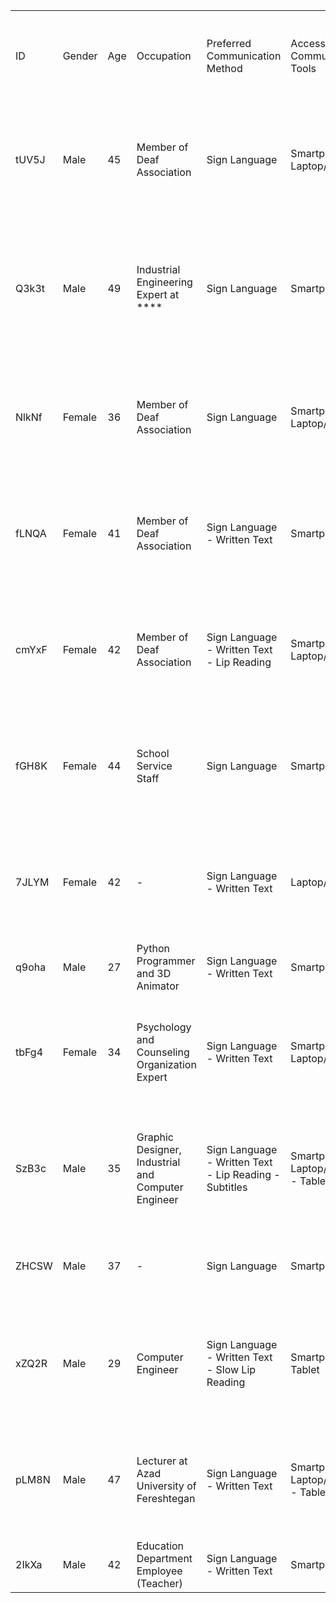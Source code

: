 | | | | | | | | | | | | | |
|-|-|-|-|-|-|-|-|-|-|-|-|-|
|ID|Gender|Age|Occupation|Preferred Communication Method|Access to Communication Tools|Ease of Use with Communication Devices|Frequency of Using Smart Devices|Awareness of chat-GPT or Similar Tools|Usage of chat-GPT or Similar Tools|Applications of chat-GPT (if used)|Learning Preferences|Comfort with Learning Methods|
|tUV5J|Male|45|Member of Deaf Association|Sign Language|Smartphone - Laptop/Computer|Neutral|Daily|Yes|Yes|Answering questions - Writing assistance - Learning new topics|How to use chat for daily tasks - Increase knowledge - How it helps in work or study|Practical exercises - Step-by-step text and photo instructions - Subtitles added|
|Q3k3t|Male|49|Industrial Engineering Expert at ****|Sign Language|Smartphone|Very Comfortable|Daily|Yes|No|Researching out of curiosity|How to use chat for daily tasks - Increase knowledge - How it helps in work or study - Predicting the future|Practical exercises - Watching videos - Step-by-step text and photo instructions|
|NlkNf|Female|36|Member of Deaf Association|Sign Language|Smartphone - Laptop/Computer|Somewhat Comfortable|Daily|No|No|-|How to use chat for daily tasks - Increase knowledge - How it helps in work or study|Practical exercises - Watching videos|
|fLNQA|Female|41|Member of Deaf Association|Sign Language - Written Text|Smartphone|Very Comfortable|Daily|No|No|-|How to use chat for daily tasks - Increase knowledge - How it helps in work or study|Practical exercises - Watching videos - Visual aids|
|cmYxF|Female|42|Member of Deaf Association|Sign Language - Written Text - Lip Reading|Smartphone - Laptop/Computer|Very Comfortable|Rarely|No|No|-|How to use chat for daily tasks - Increase knowledge - How it helps in work or study|Practical exercises - Watching videos - Step-by-step text and photo instructions|
|fGH8K|Female|44|School Service Staff|Sign Language|Smartphone|Very Comfortable|Daily|No|No|-|How to use chat for daily tasks - Increase knowledge - How it helps in work or study|Watching videos|
|7JLYM|Female|42|-|Sign Language - Written Text|Laptop/Computer|Somewhat Comfortable|Rarely|No|No|-|How to use chat for daily tasks - Increase knowledge - How it helps in work or study|Step-by-step text and photo instructions|
|q9oha|Male|27|Python Programmer and 3D Animator|Sign Language - Written Text|Smartphone|Very Comfortable|Daily|Yes|Yes|Learning new topics|How to use chat for daily tasks|Step-by-step text and photo instructions|
|tbFg4|Female|34|Psychology and Counseling Organization Expert|Sign Language - Written Text|Smartphone - Laptop/Computer|Very Comfortable|Daily|No|No|-|How to use chat for daily tasks - Increase knowledge - How it helps in work or study|Practical exercises - Watching videos - Step-by-step text and photo instructions|
|SzB3c|Male|35|Graphic Designer, Industrial and Computer Engineer|Sign Language - Written Text - Lip Reading - Subtitles|Smartphone - Laptop/Computer - Tablet|Very Comfortable|Daily|Yes|Yes|Answering questions - Various solutions for software, graphics, etc.|How to use chat for daily tasks - Increase knowledge - How it helps in work or study|Practical exercises - Watching videos - Step-by-step text and photo instructions - Subtitles|
|ZHCSW|Male|37|-|Sign Language|Smartphone|Somewhat Comfortable|Weekly|No|No|-|Increase knowledge - How it helps in work or study|Step-by-step text and photo instructions|
|xZQ2R|Male|29|Computer Engineer|Sign Language - Written Text - Slow Lip Reading|Smartphone - Tablet|Very Comfortable|Weekly|Yes|Yes|Answering questions - Writing assistance - Learning new topics - Website design (programming)|Increase knowledge - How it helps in work or study - Project definition|Practical exercises - Watching videos - Step-by-step text and photo instructions|
|pLM8N|Male|47|Lecturer at Azad University of Fereshtegan|Sign Language - Written Text|Smartphone - Laptop/Computer - Tablet|Very Comfortable|Daily|No|No|-|How to use chat for daily tasks - Increase knowledge - How it helps in work or study|Practical exercises - Watching videos - Step-by-step text and photo instructions|
|2IkXa|Male|42|Education Department Employee (Teacher)|Sign Language - Written Text|Smartphone|Somewhat Comfortable|Do not use|No|No|-|Increase knowledge|Watching videos|
